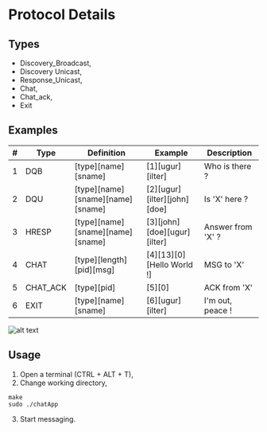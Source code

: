 # Protocol Details

## Types 
* Discovery_Broadcast,
* Discovery Unicast,
* Response_Unicast,
* Chat,
* Chat_ack,
* Exit

## Examples

|#|Type|Definition|Example|Description|
|-|----|----------|-------|-----------|
|1|DQB|[type][name][sname]|[1][ugur][ilter]|Who is there ?|
|2|DQU|[type][name][sname][name][sname]|[2][ugur][ilter][john][doe]|Is 'X' here ?|
|3|HRESP|[type][name][sname][name][sname]|[3][john][doe][ugur][ilter]|Answer from 'X' ?|
|4|CHAT|[type][length][pid][msg]|[4][13][0][Hello World !]|MSG to 'X'|
|5|CHAT_ACK|[type][pid]|[5][0]|ACK from 'X'|
|6|EXIT|[type][name][sname]|[6][ugur][ilter]|I'm out, peace !|

![alt text](https://image.ibb.co/meWXAQ/packets.png)

## Usage

1. Open a terminal (CTRL + ALT + T),
2. Change working directory,
```
make
sudo ./chatApp
```
3. Start messaging.
